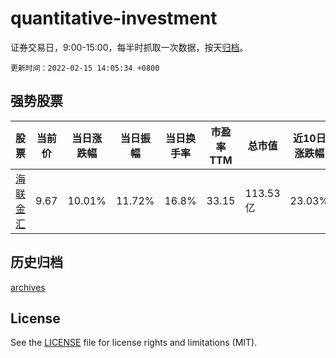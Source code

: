 # quantitative-investment

证券交易日，9:00-15:00，每半时抓取一次数据，按天[归档](archives)。

`更新时间：2022-02-15 14:05:34 +0800`

## 强势股票

|股票|当前价|当日涨跌幅|当日振幅|当日换手率|市盈率TTM|总市值|近10日涨跌幅|
|----|----|----|----|----|----|----|----|
|[海联金汇](https://xueqiu.com/S/SZ002537)|9.67|10.01%|11.72%|16.8%|33.15|113.53亿|23.03%|

## 历史归档

[archives](archives)

## License

See the [LICENSE](LICENSE) file for license rights and limitations (MIT).
